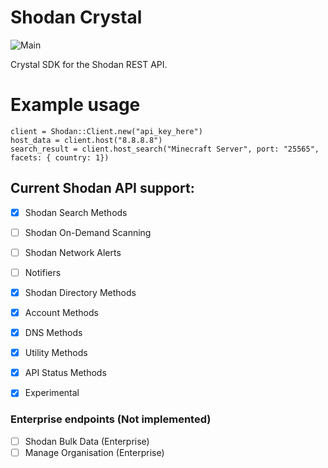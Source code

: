 # Shodan Crystal

![Main](https://github.com/PercussiveElbow/ShodanCrystalAPI/workflows/Main/badge.svg?branch=master)

Crystal SDK for the Shodan REST API.

# Example usage


```
client = Shodan::Client.new("api_key_here")
host_data = client.host("8.8.8.8")
search_result = client.host_search("Minecraft Server", port: "25565", facets: { country: 1})
```


## Current Shodan API support:

- [X] Shodan Search Methods
- [ ] Shodan On-Demand Scanning
- [ ] Shodan Network Alerts
- [ ] Notifiers
- [X] Shodan Directory Methods
- [X] Account Methods
- [X] DNS Methods
- [X] Utility Methods
- [X] API Status Methods
- [X] Experimental


###  Enterprise endpoints (Not implemented)
- [ ] Shodan Bulk Data (Enterprise)
- [ ] Manage Organisation (Enterprise)